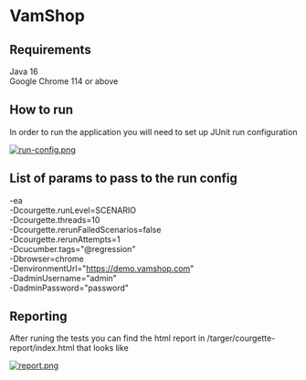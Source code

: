 # VamShop

## Requirements

Java 16 
<br>
Google Chrome 114 or above

## How to run
In order to run the application you will need to set up JUnit run configuration

[![run-config.png](https://i.postimg.cc/rmf7sZzC/run-config.png)](https://postimg.cc/xJb6FRvc)

## List of params to pass to the run config
-ea
<br>
-Dcourgette.runLevel=SCENARIO
<br>
-Dcourgette.threads=10
<br>
-Dcourgette.rerunFailedScenarios=false
<br>
-Dcourgette.rerunAttempts=1
<br>
-Dcucumber.tags="@regression"
<br>
-Dbrowser=chrome
<br>
-DenvironmentUrl="https://demo.vamshop.com"
<br>
-DadminUsername="admin"
<br>
-DadminPassword="password"
<br>

## Reporting 
After runing the tests you can find the html report in /targer/courgette-report/index.html that looks like

[![report.png](https://i.postimg.cc/nL3t9hPD/report.png)](https://postimg.cc/f3SP6DZz)

